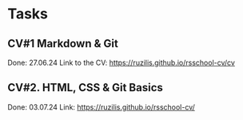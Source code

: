 # Tasks

## CV#1 Markdown & Git

Done: 27.06.24
Link to the CV: <https://ruzilis.github.io/rsschool-cv/cv>

## CV#2. HTML, CSS & Git Basics

Done: 03.07.24
Link: <https://ruzilis.github.io/rsschool-cv/>

